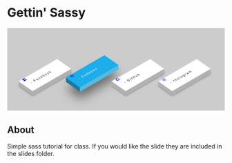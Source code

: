 # Gettin' Sassy
<img src="/sass.png">


## About 
Simple sass tutorial for class. If you would like the slide they are included in the slides folder. 